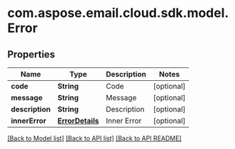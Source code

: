 
# com.aspose.email.cloud.sdk.model.Error

## Properties
Name | Type | Description | Notes
------------ | ------------- | ------------- | -------------
**code** | **String** | Code              |  [optional]
**message** | **String** | Message              |  [optional]
**description** | **String** | Description              |  [optional]
**innerError** | [**ErrorDetails**](ErrorDetails.md) | Inner Error              |  [optional]


    
    


    
    


    
    


    
    


[[Back to Model list]](README.md#documentation-for-models) [[Back to API list]](README.md#documentation-for-api-endpoints) [[Back to API README]](README.md)

